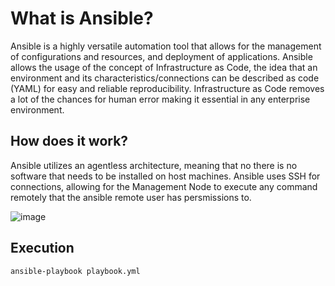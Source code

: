 # What is Ansible?
Ansible is a highly versatile automation tool that allows for the management of configurations and resources, and deployment of applications.
Ansible allows the usage of the concept of Infrastructure as Code, the idea that an environment and its characteristics/connections can be described as code (YAML) for easy and reliable reproducibility. 
Infrastructure as Code removes a lot of the chances for human error making it essential in any enterprise environment.
## How does it work?
Ansible utilizes an agentless architecture, meaning that no there is no software that needs to be installed on host machines. 
Ansible uses SSH for connections, allowing for the Management Node to execute any command remotely that the ansible remote user has persmissions to.

![image](https://github.com/user-attachments/assets/c1c1392f-a202-4218-8d7b-790e85df76d4)
## Execution
```
ansible-playbook playbook.yml
```

